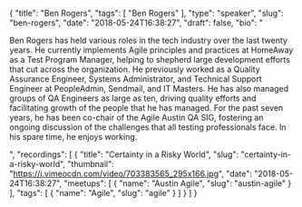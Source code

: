 {
  "title": "Ben Rogers",
  "tags": [
    "Ben Rogers"
  ],
  "type": "speaker",
  "slug": "ben-rogers",
  "date": "2018-05-24T16:38:27",
  "draft": false,
  "bio": "<p>Ben Rogers has held various roles in the tech industry over the last twenty years. He currently implements Agile principles and practices at HomeAway as a Test Program Manager, helping to shepherd large development efforts that cut across the organization. He previously worked as a Quality Assurance Engineer, Systems Administrator, and Technical Support Engineer at PeopleAdmin, Sendmail, and IT Masters. He has also managed groups of QA Engineers as large as ten, driving quality efforts and facilitating growth of the people that he has managed. For the past seven years, he has been co-chair of the Agile Austin QA SIG, fostering an ongoing discussion of the challenges that all testing professionals face. In his spare time, he enjoys working.</p>",
  "recordings": [
    {
      "title": "Certainty in a Risky World",
      "slug": "certainty-in-a-risky-world",
      "thumbnail": "https://i.vimeocdn.com/video/703383565_295x166.jpg",
      "date": "2018-05-24T16:38:27",
      "meetups": [
        {
          "name": "Austin Agile",
          "slug": "austin-agile"
        }
      ],
      "tags": [
        {
          "name": "Agile",
          "slug": "agile"
        }
      ]
    }
  ]
}